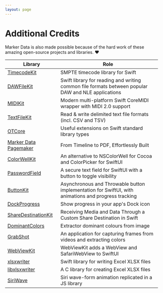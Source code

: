 ```yaml
---
layout: page
---
```

# Additional Credits

Marker Data is also made possible because of the hard work of these amazing open-source projects and libraries. :heart:

| Library | Role |
|---|---|
| [TimecodeKit](https://github.com/orchetect/TimecodeKit) | SMPTE timecode library for Swift |
| [DAWFileKit](https://github.com/orchetect/DAWFileKit) | Swift library for reading and writing common file formats between popular DAW and NLE applications |
| [MIDIKit](https://github.com/orchetect/MIDIKit) | Modern multi-platform Swift CoreMIDI wrapper with MIDI 2.0 support |
| [TextFileKit](https://github.com/orchetect/TextFileKit) | Read & write delimited text file formats (incl. CSV and TSV) |
| [OTCore](https://github.com/orchetect/OTCore) | Useful extensions on Swift standard library types |
| [Marker Data Pagemaker](https://github.com/TheAcharya/MarkerData-Pagemaker) | From Timeline to PDF, Effortlessly Built|
| [ColorWellKit](https://github.com/jordanbaird/ColorWellKit) | An alternative to NSColorWell for Cocoa and ColorPicker for SwiftUI |
| [PasswordField](https://github.com/MrAsterisco/PasswordField) | A secure text field for SwiftUI with a button to toggle visibility |
| [ButtonKit](https://github.com/Dean151/ButtonKit) | Asynchronous and Throwable button implementation for SwiftUI, with animations and progress tracking |
| [DockProgress](https://github.com/sindresorhus/DockProgress) | Show progress in your app's Dock icon |
| [ShareDestinationKit](https://github.com/latenitefilms/ShareDestinationKit) | Receiving Media and Data Through a Custom Share Destination in Swift |
| [DominantColors](https://github.com/DenDmitriev/DominantColors) | Extractor dominant colours from image |
| [GrabShot](https://github.com/DenDmitriev/GrabShot) | An application for capturing frames from videos and extracting colors |
| [WebViewKit ](https://github.com/danielsaidi/WebViewKit) | WebViewKit adds a WebView and SafariWebView to SwiftUI |
| [xlsxwriter](https://github.com/TheAcharya/xlsxwriter) | Swift library for writing Excel XLSX files |
| [libxlsxwriter](https://github.com/TheAcharya/libxlsxwriter) | A C library for creating Excel XLSX files |
| [SiriWave](https://github.com/kopiro/siriwave) | Siri wave-form animation replicated in a JS library |